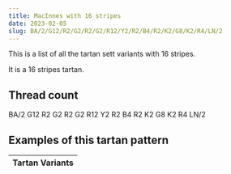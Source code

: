 ```yaml
---
title: MacInnes with 16 stripes
date: 2023-02-05
slug: BA/2/G12/R2/G2/R2/G2/R12/Y2/R2/B4/R2/K2/G8/K2/R4/LN/2
---
```

This is a list of all the tartan sett variants with 16 stripes.

It is a 16 stripes tartan.


## Thread count
BA/2 G12 R2 G2 R2 G2 R12 Y2 R2 B4 R2 K2 G8 K2 R4 LN/2

## Examples of this tartan pattern

| Tartan Variants |
|---------------|

